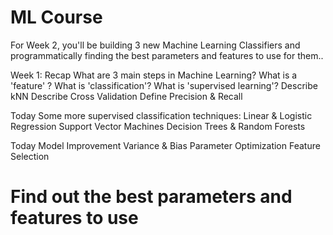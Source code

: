 # ML Course

For Week 2, you'll be building 3 new Machine Learning Classifiers and programmatically finding the best parameters and features to use for them..

Week 1: Recap
What are 3 main steps in Machine Learning?
What is a 'feature' ?
What is 'classification'?
What is 'supervised learning'?
Describe kNN
Describe Cross Validation
Define Precision & Recall


Today
Some more supervised classification techniques:
Linear & Logistic Regression
Support Vector Machines
Decision Trees & Random Forests


Today
Model Improvement
Variance & Bias
Parameter Optimization
Feature Selection


#  Find out the best parameters and features to use